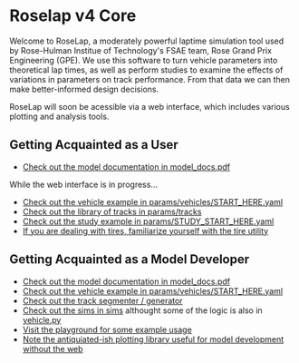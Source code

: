 # Roselap v4 Core
Welcome to RoseLap, a moderately powerful laptime simulation tool used by Rose-Hulman Institue of Technology's FSAE team, Rose Grand Prix Engineering (GPE). We use this software to turn vehicle parameters into theoretical lap times, as well as perform studies to examine the effects of variations in parameters on track performance. From that data we can then make better-informed design decisions.

RoseLap will soon be acessible via a web interface, which includes various plotting and analysis tools.

## Getting Acquainted as a User

- [Check out the model documentation in model_docs.pdf](model_docs.pdf)

While the web interface is in progress...

- [Check out the vehicle example in params/vehicles/START_HERE.yaml](./params/vehicles/START_HERE.yaml)
- [Check out the library of tracks in params/tracks](./params/tracks)
- [Check out the study example in params/STUDY_START_HERE.yaml](./params/STUDY_START_HERE.yaml)
- [If you are dealing with tires, familiarize yourself with the tire utility](./tire_utility)

## Getting Acquainted as a Model Developer

- [Check out the model documentation in model_docs.pdf](model_docs.pdf)
- [Check out the vehicle example in params/vehicles/START_HERE.yaml](./params/vehicles/START_HERE.yaml)
- [Check out the track segmenter / generator](./input_processing/track_segementation.py)
- [Check out the sims in sims](./sims) althought some of the logic is also in [vehicle.py](./input_processing/vehicle.py)
- [Visit the playground for some example usage](./playground.py)
- [Note the antiquiated-ish plotting library useful for model development without the web](./plottools.py)
